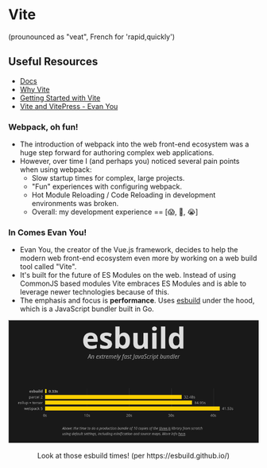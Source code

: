 # Vite

(prounounced as "veat", French for 'rapid,quickly')

## Useful Resources

- [Docs](https://vitejs.dev/)
- [Why Vite](https://vitejs.dev/guide/why.html)
- [Getting Started with Vite](https://vitejs.dev/guide/)
- [Vite and VitePress - Evan You](https://www.youtube.com/watch?v=xXrhg26VCSc)

### Webpack, oh fun!

- The introduction of webpack into the web front-end ecosystem was a huge step forward for authoring complex web applications.
- However, over time I (and perhaps you) noticed several pain points when using webpack:
    - Slow startup times for complex, large projects.
    - "Fun" experiences with configuring webpack.
    - Hot Module Reloading / Code Reloading in development environments was broken.
    - Overall: my development experience == [😱, 🤢, 😭]

### In Comes Evan You!

- Evan You, the creator of the Vue.js framework, decides to help the modern web front-end ecosystem even more by working on a web build tool called "Vite".
- It's built for the future of ES Modules on the web. Instead of using CommonJS based modules Vite embraces ES Modules and is able to leverage newer technologies because of this.
- The emphasis and focus is **performance**. Uses [esbuild](https://esbuild.github.io/) under the hood, which is a JavaScript bundler built in Go.

<p align="center">
  <img src="./images/02__esbuild_times.png" width="700px">
  <p align="center">Look at those esbuild times! (per https://esbuild.github.io/)</p>
</p>

